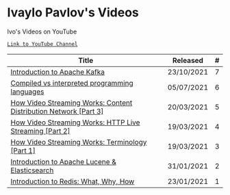 # Ivaylo Pavlov's Videos
Ivo's Videos on YouTube

[`Link to YouTube Channel`](https://www.youtube.com/user/ivailop)

| Title                                                        | Released  | # |
| ------------------------------------------------------------ | ---------- | - | 
| [Introduction to Apache Kafka](https://www.youtube.com/watch?v=e9D7_SQwdvc) | 23/10/2021 | 7 |
| [Compiled vs interpreted programming languages](https://www.youtube.com/watch?v=ZlQYsE-B6vo) | 05/07/2021 | 6 |
| [How Video Streaming Works: Content Distribution Network [Part 3]](https://www.youtube.com/watch?v=7RW3ddZRlEM) | 20/03/2021 | 5 |
| [How Video Streaming Works: HTTP Live Streaming [Part 2]](https://www.youtube.com/watch?v=Ea0JQh54amc) | 19/03/2021 | 4 |
| [How Video Streaming Works: Terminology [Part 1]](https://www.youtube.com/watch?v=g9qTZqGiPH0) | 19/03/2021 | 3 |
| [Introduction to Apache Lucene & Elasticsearch](https://www.youtube.com/watch?v=BvgGgkN3clI) | 31/01/2021 | 2 |
| [Introduction to Redis: What, Why, How](https://www.youtube.com/watch?v=O35aMP1xvtY) | 23/01/2021 | 1 |
